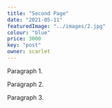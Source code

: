```yaml
---
title: "Second Page"
date: "2021-05-11"
featuredImage: "../images/2.jpg"
colour: "blue"
price: 3000
key: "post"
owner: scarlet
---
```

Paragraph 1.

Paragraph 2.

Paragraph 3.